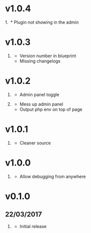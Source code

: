 # v1.0.4
1. [](#bugfix)
    * Plugin not showing in the admin

# v1.0.3
1. [](#bugfix)
    * Version number in blueprint
    * Missing changelogs

# v1.0.2
1. [](#new)
    * Admin panel toggle

1. [](#bugfix)
    * Mess up admin panel
    * Output php env on top of page

# v1.0.1

1. [](#new)
    * Cleaner source

# v1.0.0

1. [](#new)
    * Allow debugging from anywhere

# v0.1.0
## 22/03/2017

1. [](#new)
    * Initial release

